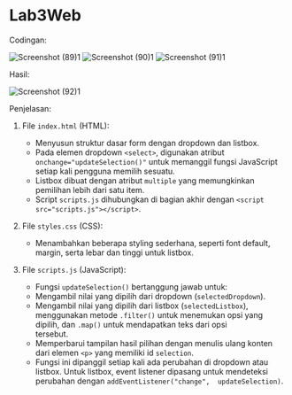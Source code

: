 # Lab3Web

Codingan:

![Screenshot (89)1](https://github.com/user-attachments/assets/7aa57df8-2108-4fc4-b3b8-6b862c8d4be2)
![Screenshot (90)1](https://github.com/user-attachments/assets/c4aaffb0-122c-40df-b951-710208ee8c90)
![Screenshot (91)1](https://github.com/user-attachments/assets/443d768e-a357-4ef7-a71e-ebd7284e5bf3)


Hasil:

![Screenshot (92)1](https://github.com/user-attachments/assets/9d8b81d0-1498-4018-a382-2e4db7d4ae31)

Penjelasan:

1. File `index.html` (HTML):
   - Menyusun struktur dasar form dengan dropdown dan listbox.
   - Pada elemen dropdown `<select>`, digunakan atribut `onchange="updateSelection()"` untuk memanggil fungsi JavaScript setiap kali pengguna memilih sesuatu.
   - Listbox dibuat dengan atribut `multiple` yang memungkinkan pemilihan lebih dari satu item.
   - Script `scripts.js` dihubungkan di bagian akhir dengan `<script src="scripts.js"></script>`.

2. File `styles.css` (CSS):
   - Menambahkan beberapa styling sederhana, seperti font default, margin, serta lebar dan tinggi untuk listbox.

3. File `scripts.js` (JavaScript):
   - Fungsi `updateSelection()` bertanggung jawab untuk:
   - Mengambil nilai yang dipilih dari dropdown (`selectedDropdown`).
   - Mengambil nilai yang dipilih dari listbox (`selectedListbox`), menggunakan metode `.filter()` untuk menemukan opsi yang dipilih, dan `.map()` untuk mendapatkan teks dari opsi       
     tersebut.
   - Memperbarui tampilan hasil pilihan dengan menulis ulang konten dari elemen `<p>` yang memiliki id `selection`.
   - Fungsi ini dipanggil setiap kali ada perubahan di dropdown atau listbox. Untuk listbox, event listener dipasang untuk mendeteksi perubahan dengan `addEventListener("change", 
     updateSelection)`.
